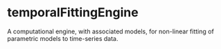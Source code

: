 # temporalFittingEngine
A computational engine, with associated models, for non-linear fitting of parametric models to time-series data.
 
 
